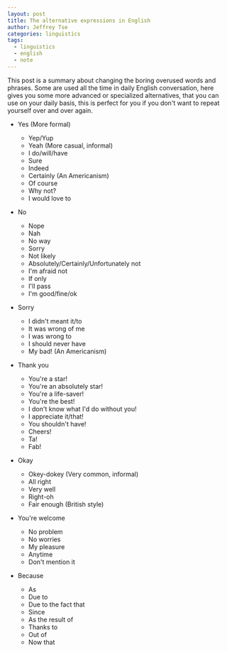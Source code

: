 ```yaml
---
layout: post
title: The alternative expressions in English
author: Jeffrey Tse
categories: linguistics
tags:
  - linguistics
  - english
  - note
---
```


This post is a summary about changing the boring overused words and phrases.
Some are used all the time in daily English conversation, here gives you
some more advanced or specialized alternatives, that you can use on your
daily basis, this is perfect for you if you don't want to repeat yourself
over and over again.

- Yes (More formal)
  - Yep/Yup
  - Yeah (More casual, informal)
  - I do/will/have
  - Sure
  - Indeed
  - Certainly (An Americanism)
  - Of course
  - Why not?
  - I would love to

- No
  - Nope
  - Nah
  - No way
  - Sorry
  - Not likely
  - Absolutely/Certainly/Unfortunately not
  - I'm afraid not
  - If only
  - I'll pass
  - I'm good/fine/ok

- Sorry
  - I didn't meant it/to
  - It was wrong of me
  - I was wrong to
  - I should never have
  - My bad! (An Americanism)

- Thank you
  - You're a star!
  - You're an absolutely star!
  - You're a life-saver!
  - You're the best!
  - I don't know what I'd do without you!
  - I appreciate it/that!
  - You shouldn't have!
  - Cheers!
  - Ta!
  - Fab!

- Okay
  - Okey-dokey (Very common, informal)
  - All right
  - Very well
  - Right-oh
  - Fair enough (British style)

- You're welcome
  - No problem
  - No worries
  - My pleasure
  - Anytime
  - Don't mention it

- Because
  - As
  - Due to
  - Due to the fact that
  - Since
  - As the result of
  - Thanks to
  - Out of
  - Now that


